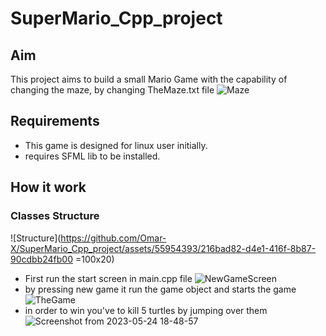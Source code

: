 # SuperMario_Cpp_project
## Aim
This project aims to build a small Mario Game with the capability of changing the maze, by changing TheMaze.txt file
![Maze](https://github.com/Omar-X/SuperMario_Cpp_project/assets/55954393/5ad2660b-395d-418f-abd0-75513dcba66f)

## Requirements
* This game is designed for linux user initially. 
* requires SFML lib to be installed.

## How it work
### Classes Structure
![Structure](https://github.com/Omar-X/SuperMario_Cpp_project/assets/55954393/216bad82-d4e1-416f-8b87-90cdbb24fb00 =100x20)
* First run the start screen in main.cpp file 
![NewGameScreen](https://github.com/Omar-X/SuperMario_Cpp_project/assets/55954393/f8e3cbf2-5f61-4720-88bb-22cff69c3337)
* by pressing new game it run the game object and starts the game
![TheGame](https://github.com/Omar-X/SuperMario_Cpp_project/assets/55954393/b1a976b3-7e5f-473d-8c47-ea8693ef6c94)
* in order to win you've to kill 5 turtles by jumping over them
![Screenshot from 2023-05-24 18-48-57](https://github.com/Omar-X/SuperMario_Cpp_project/assets/55954393/b049f472-cdef-4c1d-a9cf-72a6e0021024)
